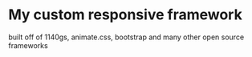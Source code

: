 My custom responsive framework 
====================

built off of 1140gs, animate.css, bootstrap and many other open source frameworks